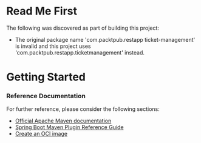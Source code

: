 # Read Me First
The following was discovered as part of building this project:

* The original package name 'com.packtpub.restapp ticket-management' is invalid and this project uses 'com.packtpub.restapp.ticketmanagement' instead.

# Getting Started

### Reference Documentation
For further reference, please consider the following sections:

* [Official Apache Maven documentation](https://maven.apache.org/guides/index.html)
* [Spring Boot Maven Plugin Reference Guide](https://docs.spring.io/spring-boot/docs/2.5.1/maven-plugin/reference/html/)
* [Create an OCI image](https://docs.spring.io/spring-boot/docs/2.5.1/maven-plugin/reference/html/#build-image)

